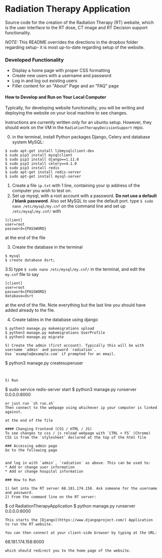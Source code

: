 # Radiation Therapy Application

Source code for the creation of the Radiation Therapy (RT) website, which is the user interface
to the RT dose, CT image and RT Decision support functionality.

*NOTE:* This README overrides the directions in the dropbox folder regarding setup- it is most
up-to-date regarding setup of the website.

### Developed Functionality
* Display a home page with proper CSS formatting
* Create new users with a username and password
* Log in and log out existing users
* Filler content for an "About" Page and an "FAQ" page

#### How to Develop and Run on Your Local Computer

Typically, for developing website functionality, you will be writing and deploying the website on
your local machine to see changes. 

Instructions are currently written only for an ubuntu setup. However, they should work on the 
VM in the `RadiationTherapyDecisionSupport` repo. 

0) in the terminal, install Python packages Django, Celery and database system MySQL:
```
$ sudo apt-get install libmysqlclient-dev
$ sudo pip3 install mysqlclient
$ sudo pip3 install django==1.11.6
$ sudo pip3 install celery==4.1.0
$ sudo pip3 install redis
$ sudo apt-get install redis-server
$ sudo apt-get install mysql-server
```
1) Create a file `ip.txt` with 1 line, containing your ip address of the computer
you wish to test on. 
2) Set up mysql, with a root account with a password. **Do not use a default / blank password**. Also set MySQL to use the default port. type `$ sudo nano /etc/mysql/my.cnf` on the command line and set up `/etc/mysql/my.cnf/` with
```
[client]
user=root
password={PASSWORD}
``` 
at the end of the file

3) Create the database in the terminal
```
$ mysql
$ create database dsrt;
```

3.5)
type `$ sudo nano /etc/mysql/my.cnf/` in the terminal, and edit the `my.cnf` file to say

```
[client]
user=root
password={PASSWORD}
database=dsrt
```

at the end of the file. Note everything but the last line you should have added already to the file.

4) Create tables in the database using django
```
$ python3 manage.py makemigrations upload
$ python3 manage.py makemigrations UserProfile
$ python3 manage.py migrate

5) Create the admin (first account). Typically this will be with username `admin` and password `radiation`. 
Use `example@example.com` if prompted for an email.
```
$ python3 manage.py createsuperuser
```


5) Run
```
$ sudo service redis-server start 
$ python3 manage.py runserver 0.0.0.0:8000
```
or just run `sh run.sh`
Then connect to the webpage using whichever ip your computer is linked against.

at the end of the file

#### Changing Frontend (CSS / HTML / JS)
To see changes to css / js reload webpage with `CTRL + F5` (Chrome)
CSS is from the `stylesheet` declared at the top of the html file

### Accessing admin page
Go to the following page
```
[ip]:8000/admin/
```

and log in with `admin`, `radiation` as above. This can be used to:
* Add or change user information
* Add or change hospital information

### How to Run

1) Get into the RT server 68.181.174.158. Ask someone for the username and password.
2) From the command line on the RT server:
```
$ cd RadiationTherapyApplication
$ python manage.py runserver 0.0.0.0:8000
```
This starts the [Django](https://www.djangoproject.com/) Application to run the RT website. 

You can then connect at your client-side browser by typing at the URL:
```
68.181.174.158:8000
```
which should redirect you to the home page of the website. 